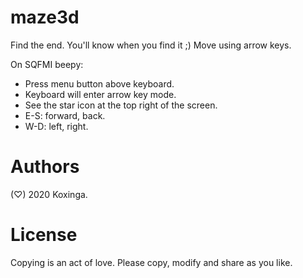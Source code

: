 # maze3d
Find the end. You'll know when you find it ;)
Move using arrow keys.

On SQFMI beepy:
* Press menu button above keyboard.
* Keyboard will enter arrow key mode.
* See the star icon at the top right of the screen.
* E-S: forward, back.
* W-D: left, right.

# Authors
(♡) 2020 Koxinga.

# License
Copying is an act of love. Please copy, modify and share as you like.